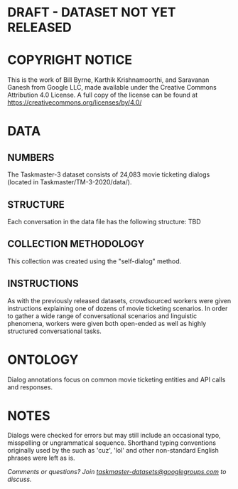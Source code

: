 # DRAFT - DATASET NOT YET RELEASED

# COPYRIGHT NOTICE

This is the work of Bill Byrne, Karthik Krishnamoorthi, and Saravanan Ganesh from Google LLC, made available under the Creative Commons Attribution 4.0 License. A full copy of the license can be found at https://creativecommons.org/licenses/by/4.0/

# DATA

## NUMBERS
The Taskmaster-3 dataset consists of 24,083 movie ticketing dialogs (located in Taskmaster/TM-3-2020/data/).

## STRUCTURE
Each conversation in the data file has the following structure:
TBD

## COLLECTION METHODOLOGY
This collection was created using the "self-dialog" method.

## INSTRUCTIONS
As with the previously released datasets, crowdsourced workers were given instructions explaining one of dozens of movie ticketing scenarios. In order to gather a wide range of conversational scenarios and linguistic phenomena, workers were given both open-ended as well as highly structured conversational tasks.

# ONTOLOGY
Dialog annotations focus on common movie ticketing entities and API calls and responses.

# NOTES
Dialogs were checked for errors but may still include an occasional typo, misspelling or ungrammatical sequence. Shorthand typing conventions originally used by the  such as 'cuz', 'lol' and other non-standard English phrases were left as is. 

_Comments or questions? Join taskmaster-datasets@googlegroups.com to discuss._


